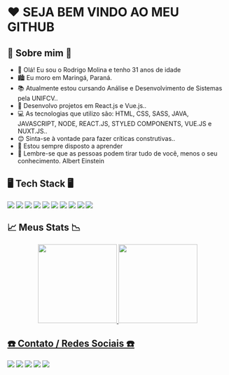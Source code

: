 # ❤️ SEJA BEM VINDO AO MEU GITHUB

## 🎉 Sobre mim 🎉

- 👋 Olá! Eu sou o Rodrigo Molina e tenho 31 anos de idade
- 🏙️ Eu moro em Maringá, Paraná.
- 📚 Atualmente estou cursando Análise e Desenvolvimento de Sistemas pela UNIFCV..
- 📖 Desenvolvo projetos em React.js e Vue.js..
- 💻 As tecnologias que utilizo são: HTML, CSS, SASS, JAVA, JAVASCRIPT, NODE, REACT.JS, STYLED COMPONENTS, VUE.JS e NUXT.JS..
- 😊 Sinta-se à vontade para fazer críticas construtivas..
- 🎈 Estou sempre disposto a aprender
- 🤩 Lembre-se que as pessoas podem tirar tudo de você, menos o seu conhecimento. Albert Einstein

## 🖥️ Tech Stack 🖥️
<div>
  <img align="center" src="https://img.shields.io/badge/HTML5-E34F26?style=for-the-badge&logo=html5&logoColor=white"/> 
  <img align="center" src="https://img.shields.io/badge/CSS3-1572B6?style=for-the-badge&logo=css3&logoColor=white"/>
  <img align="center" src="https://img.shields.io/badge/Sass-CC6699?style=for-the-badge&logo=sass&logoColor=white"/>
  <img align="center" src="https://img.shields.io/badge/JavaScript-F7DF1E?style=for-the-badge&logo=javascript&logoColor=black"/>
  <img align="center" src="https://img.shields.io/badge/TypeScript-007ACC?style=for-the-badge&logo=typescript&logoColor=white"/>
  <img align="center" src="https://img.shields.io/badge/Vue.js-35495E?style=for-the-badge&logo=vue.js&logoColor=4FC08D"/>
  <img align="center" src="https://img.shields.io/badge/React-20232A?style=for-the-badge&logo=react&logoColor=61DAFB"/>
  <img align="center" src="https://img.shields.io/badge/styled--components-DB7093?style=for-the-badge&logo=styled-components&logoColor=white"/>
  <img align="center" src="https://img.shields.io/badge/React_Router-CA4245?style=for-the-badge&logo=react-router&logoColor=white"/>
  <img align="center" src="https://img.shields.io/badge/Java-ED8B00?style=for-the-badge&logo=openjdk&logoColor=white"/>
  
</div>

## 📈 Meus Stats 📉

<div align="center">
  <a href="https://github.com/devrodrigomolina">
  <img height="180em" src="https://github-readme-stats.vercel.app/api?username=devrodrigomolina&show_icons=true&theme=dracula&include_all_commits=true&count_private=true"/>
  <img height="180em" src="https://github-readme-stats.vercel.app/api/top-langs/?username=devrodrigomolina&layout=compact&langs_count=7&theme=dracula"/>
</div>


  
## ☎️ Contato / Redes Sociais ☎️

<a href="https://wa.me/+5544998070146" target="_blank"><img src="https://img.shields.io/badge/WhatsApp-25D366?style=for-the-badge&logo=whatsapp&logoColor=white" target="_blank"></a> 
<a href="https://www.facebook.com/RodrigoSRNm" target="_blank"><img src="https://img.shields.io/badge/Facebook-1877F2?style=for-the-badge&logo=facebook&logoColor=white" target="_blank"></a> 
<a href="https://www.instagram.com/dev.rodrigomolina" target="_blank"><img src="https://img.shields.io/badge/-Instagram-%23E4405F?style=for-the-badge&logo=instagram&logoColor=white" target="_blank"></a>
<a href = "mailto:dev.rodrigomolina@gmail.com"><img src="https://img.shields.io/badge/-Gmail-%23333?style=for-the-badge&logo=gmail&logoColor=white" target="_blank"></a>
<a href="https://www.linkedin.com/in/devrodrigomolina" target="_blank"><img src="https://img.shields.io/badge/-LinkedIn-%230077B5?style=for-the-badge&logo=linkedin&logoColor=white" target="_blank"></a> 
  
 
